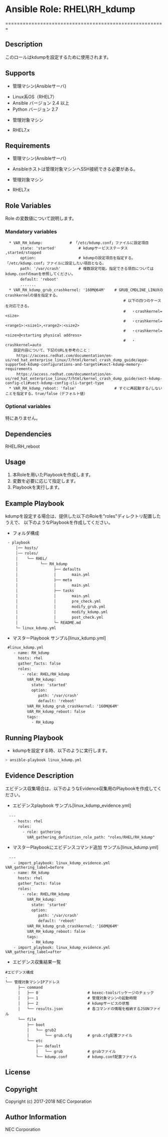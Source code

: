 # Ansible Role: RHEL\RH\_kdump
=======================================================

## Description

このロールはkdumpを設定するために使用されます。

## Supports
- 管理マシン(Ansibleサーバ)  
 * Linux系OS（RHEL7）
 * Ansible バージョン 2.4 以上
 * Python バージョン 2.7
- 管理対象マシン  
 * RHEL7.x

## Requirements
- 管理マシン(Ansibleサーバ)  
 * Ansibleホストは管理対象マシンへSSH接続できる必要がある。
- 管理対象マシン  
 * RHEL7.x

## Role Variables
Role の変数値について説明します。

### Mandatory variables
~~~
　* VAR_RH_kdump:			# 「/etc/kdump.conf」ファイルに設定項目
　     state: 'started'   		# kdumpサービスステータス ,started/stopped 
　     option:            		# kdumpの設定項目を指定する。「/etc/kdump.conf」ファイルに設定したい項目となる。
　     path: '/var/crash'		# 複数設定可能。指定できる項目についてはkdump.confのmanを参照してください。　
　     default: 'reboot' 
　     ....... 
　* VAR_RH_kdump_grub_crashkernel: '160M@64M'    # GRUB_CMDLINE_LINUXのcrashkernelの値を指定する。
　	                                                # 以下の四つのケースを対応できる。
　	                                                # 　・crashkernel=<size>
　	                                                # 　・crashkernel=<range1>:<size1>,<range2>:<size2>
　	                                                # 　・crashkernel=<size>@<starting physical address>
　	                                                # 　・crashkernel=auto
　  設定内容について、下記のURLを参考のこと：
　　　https://access.redhat.com/documentation/en-us/red_hat_enterprise_linux/7/html/kernel_crash_dump_guide/appe-supported-kdump-configurations-and-targets#sect-kdump-memory-requirements 
　　　https://access.redhat.com/documentation/en-us/red_hat_enterprise_linux/7/html/kernel_crash_dump_guide/sect-kdump-config-cli#sect-kdump-config-cli-target-type
　* VAR_RH_kdump_reboot: 'false'              	# すぐに再起動する/しないことを指定する。true/false（デフォルト値）
~~~

### Optional variables  

特にありません。

## Dependencies  

RHEL/RH_reboot

## Usage  

1. 本Roleを用いたPlaybookを作成します。
2. 変数を必要に応じて指定します。
3. Playbookを実行します。

## Example Playbook

kdumpを設定する場合は、提供した以下のRoleを"roles"ディレクトリ配置したうえで、 
以下のようなPlaybookを作成してください。  

- フォルダ構成  
~~~
 - playbook
　   │── hosts/
　   │── roles/
　   │    └── RHEL/
　   │          └── RH_kdump
　   │                ├── defaults
　   │                │       main.yml
　   │                ├── meta
　   │                │       main.yml
　   │                ├── tasks
　   │                │       main.yml
　   │                │       pre_check.yml
　   │                │       modify_grub.yml
　   │                │       modify_kdump.yml
　   │                │       post_check.yml
　   │                └─ README.md
　   └─ linux_kdump.yml
~~~

- マスターPlaybook サンプル[linux_kdump.yml]  
~~~
 #linux_kdump.yml
　  - name: RH_kdump
　    hosts: rhel
　    gather_facts: false
　    roles:
　      - role: RHEL/RH_kdump
　        VAR_RH_kdump:
　          state: 'started' 
　          option:
　             path: '/var/crash'
　             default: 'reboot'
　        VAR_RH_kdump_grub_crashkernel: '160M@64M'
　        VAR_RH_kdump_reboot: false
　        tags: 
　          - RH_kdump
~~~

## Running Playbook

- kdumpを設定する時、以下のように実行します。
 
~~~sh
> ansible-playbook linux_kdump.yml
~~~

## Evidence Description

エビデンス収集場合は、以下のようなEvidence収集用のPlaybookを作成してください。  

- エビデンスplaybook サンプル[linux\_kdump\_evidence.yml]
~~~
　---
　  - hosts: rhel 
　    roles:
　      - role: gathering
　        VAR_gathering_definition_role_path: "roles/RHEL/RH_kdump"
~~~

- マスターPlaybookにエビデンスコマンド追加 サンプル[linux\_kdump.yml]
~~~
　---
　  - import_playbook: linux_kdump_evidence.yml VAR_gathering_label=before
　  - name: RH_kdump
　    hosts: rhel
　    gather_facts: false
　    roles:
　      - role: RHEL/RH_kdump
　        VAR_RH_kdump:
　          state: 'started' 
　          option:
　             path: '/var/crash'
　             default: 'reboot'
　        VAR_RH_kdump_grub_crashkernel: '160M@64M'
　        VAR_RH_kdump_reboot: false
　        tags: 
　          - RH_kdump
　  - import_playbook: linux_kdump_evidence.yml VAR_gathering_label=after
~~~

- エビデンス収集結果一覧
~~~
#エビデンス構成
.
└── 管理対象マシンIPアドレス
　    ├── command
　    │   ├── 0                      # kexec-toolsパッケージのチェック
　    │   ├── 1                      # 管理対象マシンの起動時間
　    │   ├── 2                      # kdumpサービスの状態
　    │   └── results.json           # 各コマンドの情報を格納するJSONファイル
　    └── file
　        ├── boot
　        │   └── grub2
　        │       └── grub.cfg       # grub.cfg配置ファイル
　        └── etc
　            ├── default
　            │   └── grub           # grubファイル
　            └── kdump.conf         # kdump.conf配置ファイル
~~~

## License

## Copyright

Copyright (c) 2017-2018 NEC Corporation

## Author Information

NEC Corporation
